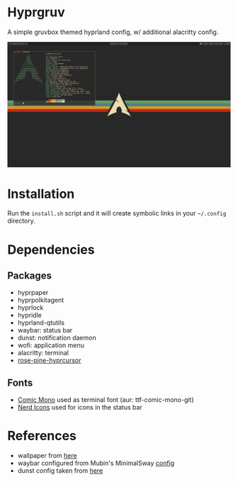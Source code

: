 # Hyprgruv
A simple gruvbox themed hyprland config, w/ additional alacritty config.

![desktop](desktop.png)

# Installation
Run the `install.sh` script and it will create symbolic links in your `~/.config` directory.

# Dependencies

## Packages
- hyprpaper
- hyprpolkitagent
- hyprlock
- hypridle
- hyprland-qtutils
- waybar: status bar
- dunst: notification daemon
- wofi: application menu
- alacritty: terminal
- [rose-pine-hyprcursor](https://github.com/ndom91/rose-pine-hyprcursor)

## Fonts
- [Comic Mono](https://dtinth.github.io/comic-mono-font/) used as terminal font (aur: ttf-comic-mono-git)
- [Nerd Icons](https://www.nerdfonts.com/#home) used for icons in the status bar

# References
- wallpaper from [here](https://www.reddit.com/r/wallpaper/comments/ll1gov/arch_gruvbox_wallpaper_v2_dark_light_3840x2160/)
- waybar configured from Mubin's MinimalSway [config](https://github.com/mubin6th/MinimalSway/tree/main)
- dunst config taken from [here](https://github.com/xelser/gruvbox-dunst)
